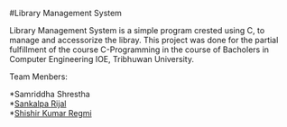 #Library Management System

Library Management System is a simple program crested using C, to manage and accessorize the libray.
This project was done for the partial fulfillment of the course C-Programming in the course of Bacholers in Computer Engineering IOE, Tribhuwan University.

Team Menbers:<br>

*Samriddha Shrestha<br>
*[Sankalpa Rijal](https://github.com/rijalsankalp)<br>
*[Shishir Kumar Regmi](https://github.com/Shishirkumarregmi)<br>
